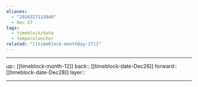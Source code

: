```yaml
---
aliases:
  - "2024327113940"
  - Dec 27
tags:
  - timeblock/date
  - temporalanchor
related: "[[timeblock-monthday-27]]"
---
```




***

up:: [[timeblock-month-12]]
back:: [[timeblock-date-Dec26]]
forward:: [[timeblock-date-Dec28]]
layer:: 

***

